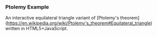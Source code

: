 ### Ptolemy Example
An interactive equilateral triangle variant of [Ptolemy's theorem] (https://en.wikipedia.org/wiki/Ptolemy's_theorem#Equilateral_triangle) written in HTML5+JavaScript.
